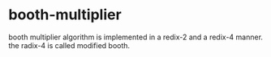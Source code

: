 # booth-multiplier
booth multiplier algorithm is implemented in a redix-2 and a redix-4 manner. the radix-4 is called modified booth. 
